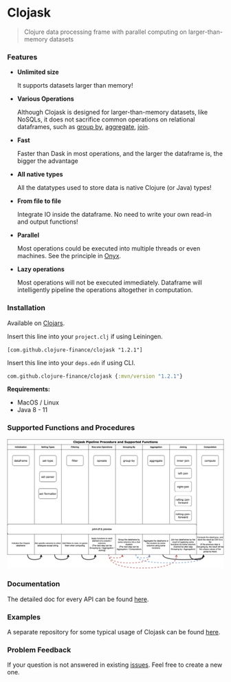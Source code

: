 # Clojask
> Clojure data processing frame with parallel computing on larger-than-memory datasets

### Features

- **Unlimited size**

  It supports datasets larger than memory!

- **Various Operations**

  Although Clojask is designed for larger-than-memory datasets, like NoSQLs, it does not sacrifice common operations on relational dataframes, such as [group by](https://clojure-finance.github.io/clojask-website/posts-output/API/#group-by), [aggregate](https://clojure-finance.github.io/clojask-website/posts-output/API/#aggregate), [join](https://clojure-finance.github.io/clojask-website/posts-output/API/#inner-join--left-join--right-join).

- **Fast**

  Faster than Dask in most operations, and the larger the dataframe is, the bigger the advantage

- **All native types**

  All the datatypes used to store data is native Clojure (or Java) types!

- **From file to file**

  Integrate IO inside the dataframe. No need to write your own read-in and output functions!

- **Parallel**

  Most operations could be executed into multiple threads or even machines. See the principle in [Onyx](http://www.onyxplatform.org/).

- **Lazy operations**

  Most operations will not be executed immediately. Dataframe will intelligently pipeline the operations altogether in computation.

### Installation

Available on [Clojars](https://clojars.org/com.github.clojure-finance/clojask). 

Insert this line into your `project.clj` if using Leiningen.

```
[com.github.clojure-finance/clojask "1.2.1"]
```

Insert this line into your `deps.edn` if using CLI.

```clojure
com.github.clojure-finance/clojask {:mvn/version "1.2.1"}
```

**Requirements:**

- MacOS / Linux
- Java 8 - 11

### Supported Functions and Procedures

![clojask functions](docs/clojask_functions.png)

### Documentation

The detailed doc for every API can be found [here](https://clojure-finance.github.io/clojask-website/posts-output/API/).

### Examples

A separate repository for some typical usage of Clojask can be found [here](https://github.com/clojure-finance/clojask-examples).

### Problem Feedback

If your question is not answered in existing [issues](https://github.com/clojure-finance/clojask/issues). Feel free to create a new one.
